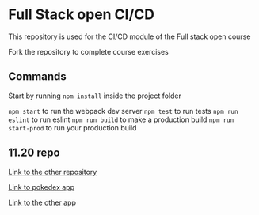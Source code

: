 # Full Stack open CI/CD

This repository is used for the CI/CD module of the Full stack open course

Fork the repository to complete course exercises

## Commands

Start by running `npm install` inside the project folder

`npm start` to run the webpack dev server
`npm test` to run tests
`npm run eslint` to run eslint
`npm run build` to make a production build
`npm run start-prod` to run your production build


## 11.20 repo

[Link to the other repository](https://github.com/lsommarberg/pipeline-exercise.git)

[Link to pokedex app](https://full-stack-open-pokedex-tk93.onrender.com)

[Link to the other app](https://pipeline-exercise.onrender.com)
